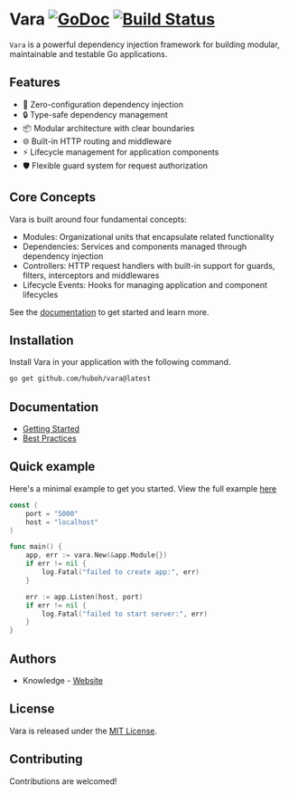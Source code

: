 # Vara [![GoDoc](https://pkg.go.dev/badge/github.com/huboh/vara)](https://pkg.go.dev/github.com/huboh/vara) [![Build Status](https://github.com/huboh/vara/actions/workflows/go.yml/badge.svg)](https://github.com/huboh/vara/actions/workflows/go.yml)

`Vara` is a powerful dependency injection framework for building modular, maintainable and testable Go applications.

## Features

- 🚀 Zero-configuration dependency injection
- 🔒 Type-safe dependency management
- 📦 Modular architecture with clear boundaries
- 🌐 Built-in HTTP routing and middleware
- ⚡ Lifecycle management for application components
- 🛡️ Flexible guard system for request authorization

## Core Concepts

Vara is built around four fundamental concepts:

- Modules: Organizational units that encapsulate related functionality
- Dependencies: Services and components managed through dependency injection
- Controllers: HTTP request handlers with built-in support for guards, filters, interceptors and middlewares
- Lifecycle Events: Hooks for managing application and component lifecycles

See the [documentation](https://pkg.go.dev/github.com/huboh/vara#section-documentation) to get started and learn more.

## Installation

Install Vara in your application with the following command.

```bash
go get github.com/huboh/vara@latest
```

## Documentation

- [Getting Started](https://pkg.go.dev/github.com/huboh/vara#section-documentation)
- [Best Practices](https://pkg.go.dev/github.com/huboh/vara#hdr-Best_Practices)

## Quick example

Here's a minimal example to get you started. View the full example [here](https://github.com/huboh/vara/blob/main/examples/rest-api/modules/main.go)

```go
const (
    port = "5000"
    host = "localhost"
)

func main() {
    app, err := vara.New(&app.Module{})
    if err != nil {
        log.Fatal("failed to create app:", err)
    }

    err := app.Listen(host, port)
    if err != nil {
        log.Fatal("failed to start server:", err)
    }
}
```

## Authors

- Knowledge - [Website](https://huboh.vercel.app)

## License

Vara is released under the [MIT License](https://github.com/huboh/vara/blob/main/LICENCE).

## Contributing

Contributions are welcomed!
